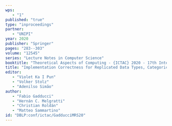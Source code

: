 ```yaml
---
wps: 
   - "1"
published: "true"
type: "inproceedings"
partner: 
   - "UNIPI"
year: 2020
publisher: "Springer"
pages: "283--303"
volume: "12545"
series: "Lecture Notes in Computer Science"
booktitle: "Theoretical Aspects of Computing - {ICTAC} 2020 - 17th International Colloquium, Macau, China, November 30 - December 4, 2020, Proceedings"
title: "Implementation Correctness for Replicated Data Types, Categorically"
editor: 
   - "Violet Ka I Pun"
   - "Volker Stolz"
   - "Adenilso Simão"
author: 
   - "Fabio Gadducci"
   - "Hernán C. Melgratti"
   - "Christian Roldán"
   - "Matteo Sammartino"
id: "DBLP:conf/ictac/GadducciMRS20"
---
```

